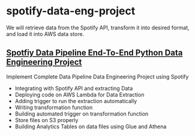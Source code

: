 # spotify-data-eng-project
We will retrieve data from the Spotify API,  transform it into desired format, and load it into AWS data store.
## [Spotfiy Data Pipeline End-To-End Python Data Engineering Project](https://github.com/darshilparmar/python-for-data-engineering/tree/main/6.%20End-To-End%20Data%20Pipeline%20Project)
Implement Complete Data Pipeline Data Engineering Project using Spotify 
* Integrating with Spotify API and extracting Data
* Deploying code on AWS Lambda for Data Extraction
* Adding trigger to run the extraction automatically 
* Writing transformation function
* Building automated trigger on transformation function 
* Store files on S3 properly
* Building Analytics Tables on data files using Glue and Athena
